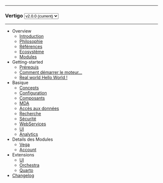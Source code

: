 <hr/>
	<h3 class="q-version-select">
	Vertigo  
	<select id="versions" onchange="javascript:location.href=this.value+location.hash">
    <option value="/vertigo-docs/">v2.0.0 (current)</option>
    <!-- <option value="/vertigo-docs/v2.0.0/">v2.0.0</option> -->
  </select>
  <script>
	$( document ).ready({
		var $select = $('#versions');
		  $.ajax({
			url: 'https://api.github.com/repos/vertigo-io/vertigo-docs/tags',
		  }).then(function(options) {
			options.map(function(option) {
			  var $option = $('<option>');
			  $option
				.val('/vertigo-docs/'+option['name'])
				.text(option['name']);          
			  $select.append($option);
			});
			var extractFromLocation = window.location.href.substring(window.location.origin.length,window.location.href.indexOf('/#/')+1);
			if(extractFromLocation.contains('draft') {
			  $select.append('<option selected value="/vertigo-docs/draft/">draft</option>');
			}
			$select.val(extractFromLocation);
			
		  });
		});
	});
  </script>
	</h3>
<hr/>

- Overview
  - [Introduction](overview/introduction.md)
  - [Philosophie](overview/philosophie.md)
  - [Références](overview/references.md)
  - [Ecosystème](overview/ecosystem.md)
  - [Modules](overview/modules.md)
- Getting-started
  - [Prérequis](getting-started/requirements.md)  
  - [Comment démarrer le moteur...](getting-started/helloworld.md)
  - [Real world Hello World !](getting-started/realworld_helloworld.md)  
- Basique
  - [Concepts](basic/concepts.md)
  - [Configuration](basic/configuration.md)
  - [Composants](basic/composants.md)
  - [MDA](basic/mda.md)
  - [Accès aux données](basic/dao.md)
  - [Recherche](basic/recherche.md)
  - [Sécurité](basic/securite.md)
  - [WebServices](basic/webservices.md)
  - [UI](basic/ui.md)
  - [Analytics](basic/analytics.md)
- Details des Modules
  - [Vega](advanced/vega.md)
  - [Account](advanced/account.md)
- Extensions
  - [UI](extensions/ui.md)
  - [Orchestra](extensions/orchestra.md)
  - [Quarto](extensions/quarto.md)
- [Changelog](changes.md)